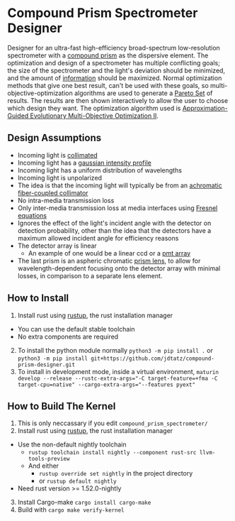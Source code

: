 # Compound Prism Spectrometer Designer
Designer for an ultra-fast high-efficiency broad-spectrum low-resolution spectrometer with a [compound 
prism](https://en.wikipedia.org/wiki/Compound_prism) as the dispersive element. The optimization and design 
of a spectrometer has multiple conflicting goals; the size of the spectrometer and the light's deviation should be 
minimized, and the amount of [information](https://en.wikipedia.org/wiki/Quantities_of_information) should be maximized. 
Normal optimization methods that give one best result, can't be used with these goals, so multi-objective-optimization 
algorithms are used to generate a [Pareto Set](https://en.wikipedia.org/wiki/Pareto_efficiency#Pareto_frontier) 
of results. The results are then shown interactively to allow the user to choose which design they want.
The optimization algorithm used is [Approximation-Guided Evolutionary Multi-Objective 
Optimization II](https://cs.adelaide.edu.au/users/markus/pub/2013gecco-age2.pdf).

## Design Assumptions
* Incoming light is [collimated](https://en.wikipedia.org/wiki/Collimated_beam)
* Incoming light has a [gaussian intensity profile](https://en.wikipedia.org/wiki/Gaussian_beam)
* Incoming light has a uniform distribution of wavelengths
* Incoming light is unpolarized
* The idea is that the incoming light will typically be from an [achromatic fiber-coupled collimator](https://www.thorlabs.com/navigation.cfm?guide_id=27)
* No intra-media transmission loss 
* Only inter-media transmission loss at media interfaces using
 [Fresnel equations](https://en.wikipedia.org/wiki/Fresnel_equations)
* Ignores the effect of the light's incident angle with the detector on detection probability, other than the 
    idea that the detectors have a maximum allowed incident angle for efficiency reasons
* The detector array is linear
    * An example of one would be a linear ccd or a [pmt array](https://www.hamamatsu.com/resources/pdf/etd/LINEAR_PMT_TPMH1325E.pdf)
* The last prism is an aspheric chromatic [prism lens](https://en.wikipedia.org/wiki/Prism_correction), to allow 
 for wavelength-dependent focusing onto the detector array with minimal losses, 
 in comparison to a separate lens element.

## How to Install
1. Install rust using [rustup](https://rustup.rs/), the rust installation manager
  * You can use the default stable toolchain
  * No extra components are required
2. To install the python module normally ``python3 -m pip install .`` or ``python3 -m pip install git+https://github.com/jdtatz/compound-prism-designer.git``
3. To install in development mode, inside a virtual environment, ``maturin develop --release --rustc-extra-args="-C target-feature=+fma -C target-cpu=native" --cargo-extra-args="--features pyext"``

## How to Build The Kernel
1. This is only neccassary if you edit `compound_prism_spectrometer/`
2. Install rust using [rustup](https://rustup.rs/), the rust installation manager
  * Use the non-default nightly toolchain
    - ``rustup toolchain install nightly --component rust-src llvm-tools-preview``
    - And either
      * ``rustup override set nightly`` in the project directory
      * or ``rustup default nightly``
  * Need rust version >= 1.52.0-nightly
3. Install Cargo-make ``cargo install cargo-make``
4. Build with ``cargo make verify-kernel``
